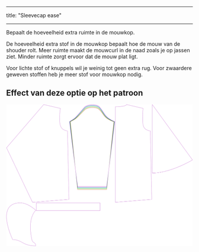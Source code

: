 - - -
title: "Sleevecap ease"
- - -

Bepaalt de hoeveelheid extra ruimte in de mouwkop.

<Note>

De hoeveelheid extra stof in de mouwkop bepaalt hoe de mouw van de shouder rolt.
Meer ruimte maakt de mouwcurl in de naad zoals je op jassen ziet. Minder ruimte zorgt ervoor dat de mouw plat ligt.

Voor lichte stof of knuppels wil je weinig tot geen extra rug. Voor zwaardere geweven stoffen heb je meer stof voor mouwkop nodig.

</Note>

## Effect van deze optie op het patroon

![Deze afbeelding toont het effect van deze optie door meerdere varianten die een andere waarde hebben voor deze optie te vervangen](yuri_sleevecapease_sample.svg "Effect of this option on the pattern")
